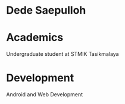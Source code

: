 # Dede Saepulloh

# Academics
Undergraduate student at STMIK Tasikmalaya

# Development
Android and Web Development
